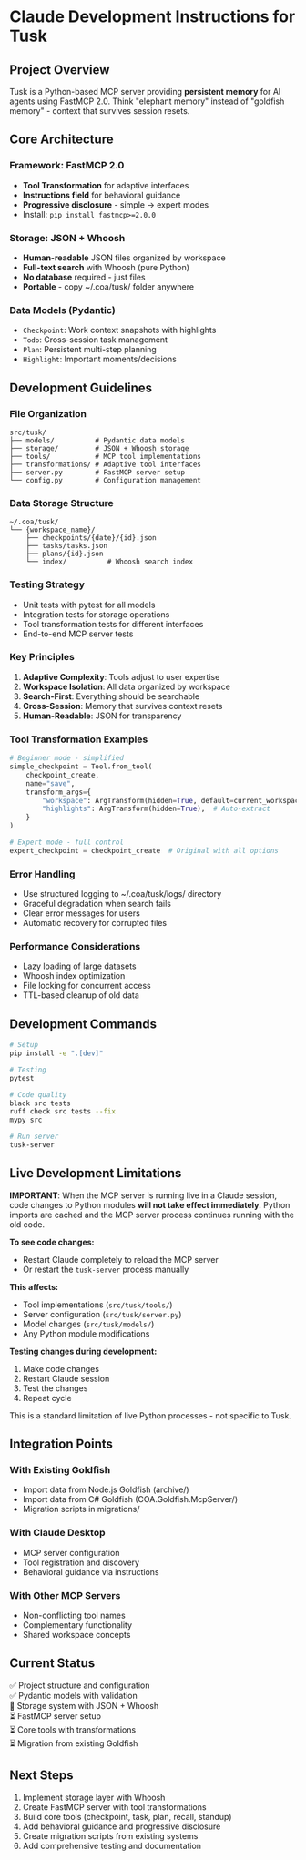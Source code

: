 # Claude Development Instructions for Tusk

## Project Overview

Tusk is a Python-based MCP server providing **persistent memory** for AI agents using FastMCP 2.0. Think "elephant memory" instead of "goldfish memory" - context that survives session resets.

## Core Architecture

### Framework: FastMCP 2.0
- **Tool Transformation** for adaptive interfaces
- **Instructions field** for behavioral guidance  
- **Progressive disclosure** - simple → expert modes
- Install: `pip install fastmcp>=2.0.0`

### Storage: JSON + Whoosh
- **Human-readable** JSON files organized by workspace
- **Full-text search** with Whoosh (pure Python)
- **No database** required - just files
- **Portable** - copy ~/.coa/tusk/ folder anywhere

### Data Models (Pydantic)
- `Checkpoint`: Work context snapshots with highlights
- `Todo`: Cross-session task management
- `Plan`: Persistent multi-step planning
- `Highlight`: Important moments/decisions

## Development Guidelines

### File Organization
```
src/tusk/
├── models/          # Pydantic data models
├── storage/         # JSON + Whoosh storage
├── tools/           # MCP tool implementations  
├── transformations/ # Adaptive tool interfaces
├── server.py        # FastMCP server setup
└── config.py        # Configuration management
```

### Data Storage Structure
```
~/.coa/tusk/
└── {workspace_name}/
    ├── checkpoints/{date}/{id}.json
    ├── tasks/tasks.json
    ├── plans/{id}.json
    └── index/          # Whoosh search index
```

### Testing Strategy
- Unit tests with pytest for all models
- Integration tests for storage operations
- Tool transformation tests for different interfaces
- End-to-end MCP server tests

### Key Principles

1. **Adaptive Complexity**: Tools adjust to user expertise
2. **Workspace Isolation**: All data organized by workspace
3. **Search-First**: Everything should be searchable
4. **Cross-Session**: Memory that survives context resets
5. **Human-Readable**: JSON for transparency

### Tool Transformation Examples
```python
# Beginner mode - simplified
simple_checkpoint = Tool.from_tool(
    checkpoint_create,
    name="save",
    transform_args={
        "workspace": ArgTransform(hidden=True, default=current_workspace),
        "highlights": ArgTransform(hidden=True),  # Auto-extract
    }
)

# Expert mode - full control
expert_checkpoint = checkpoint_create  # Original with all options
```

### Error Handling
- Use structured logging to ~/.coa/tusk/logs/ directory
- Graceful degradation when search fails
- Clear error messages for users
- Automatic recovery for corrupted files

### Performance Considerations
- Lazy loading of large datasets
- Whoosh index optimization
- File locking for concurrent access
- TTL-based cleanup of old data

## Development Commands

```bash
# Setup
pip install -e ".[dev]"

# Testing  
pytest

# Code quality
black src tests
ruff check src tests --fix
mypy src

# Run server
tusk-server
```

## Live Development Limitations

**IMPORTANT**: When the MCP server is running live in a Claude session, code changes to Python modules **will not take effect immediately**. Python imports are cached and the MCP server process continues running with the old code.

**To see code changes:**
- Restart Claude completely to reload the MCP server
- Or restart the `tusk-server` process manually

**This affects:**
- Tool implementations (`src/tusk/tools/`)
- Server configuration (`src/tusk/server.py`)
- Model changes (`src/tusk/models/`)
- Any Python module modifications

**Testing changes during development:**
1. Make code changes
2. Restart Claude session 
3. Test the changes
4. Repeat cycle

This is a standard limitation of live Python processes - not specific to Tusk.

## Integration Points

### With Existing Goldfish
- Import data from Node.js Goldfish (archive/)
- Import data from C# Goldfish (COA.Goldfish.McpServer/)
- Migration scripts in migrations/

### With Claude Desktop
- MCP server configuration
- Tool registration and discovery
- Behavioral guidance via instructions

### With Other MCP Servers
- Non-conflicting tool names
- Complementary functionality
- Shared workspace concepts

## Current Status

✅ Project structure and configuration  
✅ Pydantic models with validation  
🔄 Storage system with JSON + Whoosh  
⏳ FastMCP server setup  
⏳ Core tools with transformations  
⏳ Migration from existing Goldfish  

## Next Steps

1. Implement storage layer with Whoosh
2. Create FastMCP server with tool transformations
3. Build core tools (checkpoint, task, plan, recall, standup)
4. Add behavioral guidance and progressive disclosure
5. Create migration scripts from existing systems
6. Add comprehensive testing and documentation